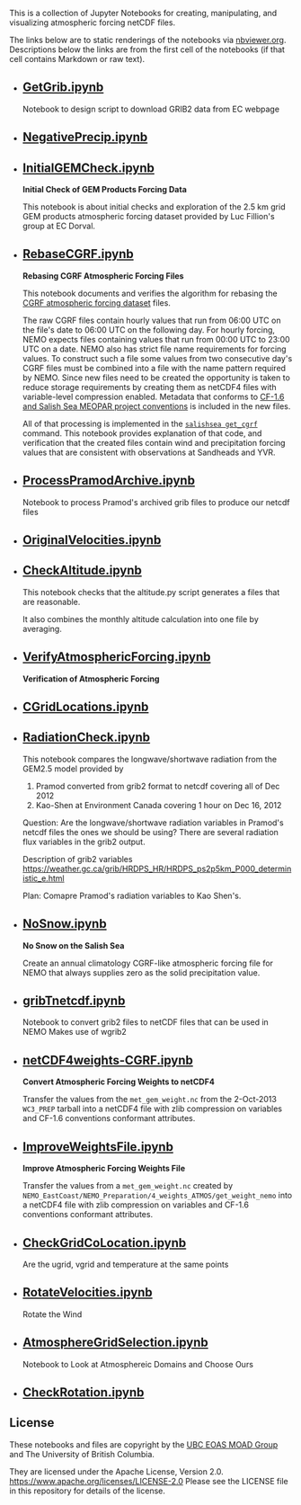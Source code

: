 This is a collection of Jupyter Notebooks for creating,
manipulating, and visualizing atmospheric forcing netCDF files.

The links below are to static renderings of the notebooks via
[nbviewer.org](https://nbviewer.org/).
Descriptions below the links are from the first cell of the notebooks
(if that cell contains Markdown or raw text).

* ## [GetGrib.ipynb](https://nbviewer.org/github/SalishSeaCast/tools/blob/main/I_ForcingFiles/Atmos/GetGrib.ipynb)  
    
    Notebook to design script to download GRIB2 data from EC webpage

* ## [NegativePrecip.ipynb](https://nbviewer.org/github/SalishSeaCast/tools/blob/main/I_ForcingFiles/Atmos/NegativePrecip.ipynb)  
    
* ## [InitialGEMCheck.ipynb](https://nbviewer.org/github/SalishSeaCast/tools/blob/main/I_ForcingFiles/Atmos/InitialGEMCheck.ipynb)  
    
    **Initial Check of GEM Products Forcing Data**
    
    This notebook is about initial checks and exploration of the 2.5 km grid GEM products
    atmospheric forcing dataset provided by Luc Fillion's group at EC Dorval.

* ## [RebaseCGRF.ipynb](https://nbviewer.org/github/SalishSeaCast/tools/blob/main/I_ForcingFiles/Atmos/RebaseCGRF.ipynb)  
    
    **Rebasing CGRF Atmospheric Forcing Files**
    
    This notebook documents and verifies the algorithm for
    rebasing the [CGRF atmospheric forcing dataset][CGRF dataset] files.
    
    [CGRF dataset]: http://salishsea-meopar-docs.readthedocs.org/en/latest/code-notes/salishsea-nemo/nemo-forcing/atmospheric.html#cgrf-dataset
    
    The raw CGRF files contain hourly values that run from 06:00 UTC on the file's date
    to 06:00 UTC on the following day.
    For hourly forcing,
    NEMO expects files containing values that run from 00:00 UTC to 23:00 UTC on a date.
    NEMO also has strict file name requirements for forcing values.
    To construct such a file some values from two consecutive day's CGRF files must be
    combined into a file with the name pattern required by NEMO.
    Since new files need to be created the opportunity is taken to reduce storage requirements
    by creating them as netCDF4 files with variable-level compression enabled.
    Metadata that conforms to [CF-1.6 and Salish Sea MEOPAR project conventions][netCDF4 conventions] is included
    in the new files.
    
    [netCDF4 conventions]: http://salishsea-meopar-docs.readthedocs.org/en/latest/code-notes/salishsea-nemo/nemo-forcing/netcdf4.html#netcdf4-file-conventions
    
    All of that processing is implemented in the [`salishsea get_cgrf`][salishsea get_cgrf] command.
    This notebook provides explanation of that code,
    and verification that the created files contain wind and precipitation forcing
    values that are consistent with observations at Sandheads and YVR.
    
    [salishsea get_cgrf]: http://salishsea-meopar-tools.readthedocs.org/en/latest/SalishSeaCmd/salishsea-cmd.html#get-cgrf-sub-command

* ## [ProcessPramodArchive.ipynb](https://nbviewer.org/github/SalishSeaCast/tools/blob/main/I_ForcingFiles/Atmos/ProcessPramodArchive.ipynb)  
    
    Notebook to process Pramod's archived grib files to produce our netcdf files

* ## [OriginalVelocities.ipynb](https://nbviewer.org/github/SalishSeaCast/tools/blob/main/I_ForcingFiles/Atmos/OriginalVelocities.ipynb)  
    
* ## [CheckAltitude.ipynb](https://nbviewer.org/github/SalishSeaCast/tools/blob/main/I_ForcingFiles/Atmos/CheckAltitude.ipynb)  
    
    This notebook checks that the altitude.py script generates a files that are reasonable.
    
    It also combines the monthly altitude calculation into one file by averaging.

* ## [VerifyAtmosphericForcing.ipynb](https://nbviewer.org/github/SalishSeaCast/tools/blob/main/I_ForcingFiles/Atmos/VerifyAtmosphericForcing.ipynb)  
    
    **Verification of Atmospheric Forcing**

* ## [CGridLocations.ipynb](https://nbviewer.org/github/SalishSeaCast/tools/blob/main/I_ForcingFiles/Atmos/CGridLocations.ipynb)  
    
* ## [RadiationCheck.ipynb](https://nbviewer.org/github/SalishSeaCast/tools/blob/main/I_ForcingFiles/Atmos/RadiationCheck.ipynb)  
    
    This notebook compares the longwave/shortwave radiation from the GEM2.5 model provided by
    
    1. Pramod converted from grib2 format to netcdf covering all of Dec 2012
    2. Kao-Shen at Environment Canada covering 1 hour on Dec 16, 2012
    
    Question: Are the longwave/shortwave radiation variables in Pramod's netcdf files the ones we should be using? There are several radiation flux variables in the grib2 output.
    
    Description of grib2 variables
    https://weather.gc.ca/grib/HRDPS_HR/HRDPS_ps2p5km_P000_deterministic_e.html
    
    Plan: Comapre Pramod's radiation variables to Kao Shen's.

* ## [NoSnow.ipynb](https://nbviewer.org/github/SalishSeaCast/tools/blob/main/I_ForcingFiles/Atmos/NoSnow.ipynb)  
    
    **No Snow on the Salish Sea**
    
    Create an annual climatology CGRF-like atmospheric forcing file for NEMO
    that always supplies zero as the solid precipitation value.

* ## [gribTnetcdf.ipynb](https://nbviewer.org/github/SalishSeaCast/tools/blob/main/I_ForcingFiles/Atmos/gribTnetcdf.ipynb)  
    
    Notebook to convert grib2 files to netCDF files that can be used in NEMO
    Makes use of wgrib2

* ## [netCDF4weights-CGRF.ipynb](https://nbviewer.org/github/SalishSeaCast/tools/blob/main/I_ForcingFiles/Atmos/netCDF4weights-CGRF.ipynb)  
    
    **Convert Atmospheric Forcing Weights to netCDF4**
    
    Transfer the values from the `met_gem_weight.nc` 
    from the 2-Oct-2013 `WC3_PREP` tarball
    into a netCDF4 file with zlib compression on variables
    and CF-1.6 conventions conformant attributes.

* ## [ImproveWeightsFile.ipynb](https://nbviewer.org/github/SalishSeaCast/tools/blob/main/I_ForcingFiles/Atmos/ImproveWeightsFile.ipynb)  
    
    **Improve Atmospheric Forcing Weights File**
    
    Transfer the values from a `met_gem_weight.nc`
    created by `NEMO_EastCoast/NEMO_Preparation/4_weights_ATMOS/get_weight_nemo`
    into a netCDF4 file with zlib compression on variables
    and CF-1.6 conventions conformant attributes.

* ## [CheckGridCoLocation.ipynb](https://nbviewer.org/github/SalishSeaCast/tools/blob/main/I_ForcingFiles/Atmos/CheckGridCoLocation.ipynb)  
    
    Are the ugrid, vgrid and temperature at the same points

* ## [RotateVelocities.ipynb](https://nbviewer.org/github/SalishSeaCast/tools/blob/main/I_ForcingFiles/Atmos/RotateVelocities.ipynb)  
    
    Rotate the Wind

* ## [AtmosphereGridSelection.ipynb](https://nbviewer.org/github/SalishSeaCast/tools/blob/main/I_ForcingFiles/Atmos/AtmosphereGridSelection.ipynb)  
    
    Notebook to Look at Atmosphereic Domains and Choose Ours

* ## [CheckRotation.ipynb](https://nbviewer.org/github/SalishSeaCast/tools/blob/main/I_ForcingFiles/Atmos/CheckRotation.ipynb)  
    

## License

These notebooks and files are copyright by the
[UBC EOAS MOAD Group](https://github.com/UBC-MOAD/docs/blob/main/CONTRIBUTORS.rst)
and The University of British Columbia.

They are licensed under the Apache License, Version 2.0.
https://www.apache.org/licenses/LICENSE-2.0
Please see the LICENSE file in this repository for details of the license.
